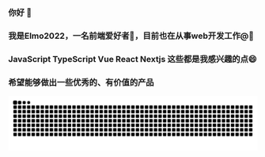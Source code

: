 ### 你好 👋
### 我是Elmo2022，一名前端爱好者🌱，目前也在从事web开发工作@🐶
### JavaScript TypeScript  Vue  React  Nextjs  这些都是我感兴趣的点😄
### 希望能够做出一些优秀的、有价值的产品

<!-- [![Elmo2022's GitHub | Languages Over Time](https://stats.quine.sh/Elmo2022/languages-over-time?theme=light)](https://quine.sh?utm_source=widgets&utm_campaign=Elmo2022) -->

<!--
**Elmo2022/Elmo2022** is a ✨ _special_ ✨ repository because its `README.md` (this file) appears on your GitHub profile.

Here are some ideas to get you started:

- 🔭 I’m currently working on ...
- 🌱 I’m currently learning ...
- 👯 I’m looking to collaborate on ...
- 🤔 I’m looking for help with ...
- 💬 Ask me about ...
- 📫 How to reach me: ...
- 😄 Pronouns: ...
- ⚡ Fun fact: ...
-->
<!-- ![暗色](https://raw.githubusercontent.com/Elmo2022/Elmo2022/output/github-contribution-grid-snake-dark.svg) -->
![亮色](https://raw.githubusercontent.com/Elmo2022/Elmo2022/output/github-contribution-grid-snake.svg)
